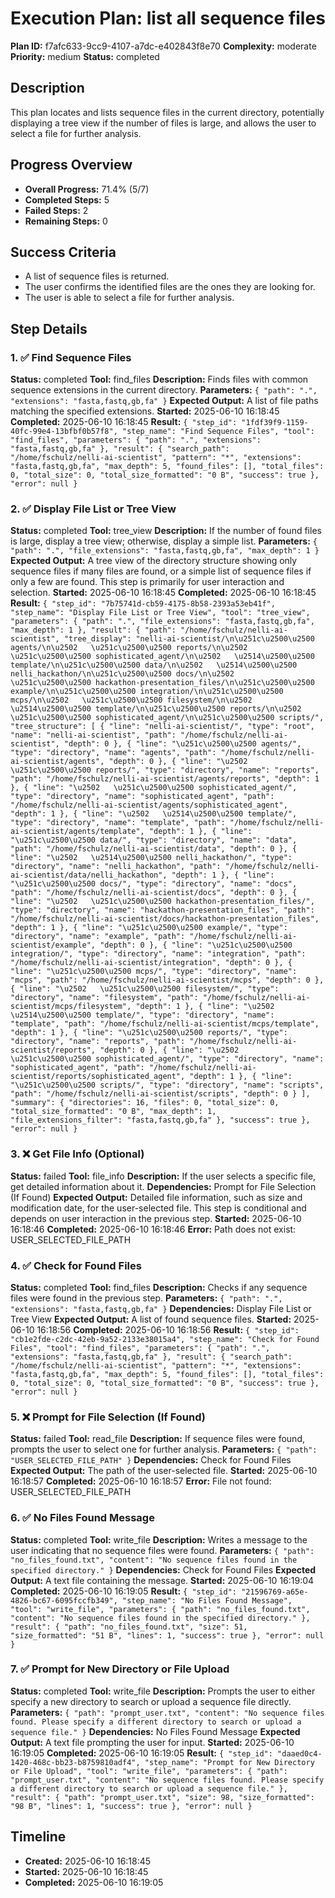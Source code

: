 # Execution Plan: list all sequence files

**Plan ID:** f7afc633-9cc9-4107-a7dc-e402843f8e70
**Complexity:** moderate
**Priority:** medium
**Status:** completed

## Description
This plan locates and lists sequence files in the current directory, potentially displaying a tree view if the number of files is large, and allows the user to select a file for further analysis.

## Progress Overview
- **Overall Progress:** 71.4% (5/7)
- **Completed Steps:** 5
- **Failed Steps:** 2
- **Remaining Steps:** 0

## Success Criteria
- A list of sequence files is returned.
- The user confirms the identified files are the ones they are looking for.
- The user is able to select a file for further analysis.

## Step Details

### 1. ✅ Find Sequence Files

**Status:** completed
**Tool:** find_files
**Description:** Finds files with common sequence extensions in the current directory.
**Parameters:** `{
  "path": ".",
  "extensions": "fasta,fastq,gb,fa"
}`
**Expected Output:** A list of file paths matching the specified extensions.
**Started:** 2025-06-10 16:18:45
**Completed:** 2025-06-10 16:18:45
**Result:** `{
  "step_id": "1fdf39f9-1159-40fc-99e4-13bfbf0b57f8",
  "step_name": "Find Sequence Files",
  "tool": "find_files",
  "parameters": {
    "path": ".",
    "extensions": "fasta,fastq,gb,fa"
  },
  "result": {
    "search_path": "/home/fschulz/nelli-ai-scientist",
    "pattern": "*",
    "extensions": "fasta,fastq,gb,fa",
    "max_depth": 5,
    "found_files": [],
    "total_files": 0,
    "total_size": 0,
    "total_size_formatted": "0 B",
    "success": true
  },
  "error": null
}`

### 2. ✅ Display File List or Tree View

**Status:** completed
**Tool:** tree_view
**Description:** If the number of found files is large, display a tree view; otherwise, display a simple list.
**Parameters:** `{
  "path": ".",
  "file_extensions": "fasta,fastq,gb,fa",
  "max_depth": 1
}`
**Expected Output:** A tree view of the directory structure showing only sequence files if many files are found, or a simple list of sequence files if only a few are found. This step is primarily for user interaction and selection.
**Started:** 2025-06-10 16:18:45
**Completed:** 2025-06-10 16:18:45
**Result:** `{
  "step_id": "7b75741d-cb59-4175-8b58-2393a53eb41f",
  "step_name": "Display File List or Tree View",
  "tool": "tree_view",
  "parameters": {
    "path": ".",
    "file_extensions": "fasta,fastq,gb,fa",
    "max_depth": 1
  },
  "result": {
    "path": "/home/fschulz/nelli-ai-scientist",
    "tree_display": "nelli-ai-scientist/\n\u251c\u2500\u2500 agents/\n\u2502   \u251c\u2500\u2500 reports/\n\u2502   \u251c\u2500\u2500 sophisticated_agent/\n\u2502   \u2514\u2500\u2500 template/\n\u251c\u2500\u2500 data/\n\u2502   \u2514\u2500\u2500 nelli_hackathon/\n\u251c\u2500\u2500 docs/\n\u2502   \u251c\u2500\u2500 hackathon-presentation_files/\n\u251c\u2500\u2500 example/\n\u251c\u2500\u2500 integration/\n\u251c\u2500\u2500 mcps/\n\u2502   \u251c\u2500\u2500 filesystem/\n\u2502   \u2514\u2500\u2500 template/\n\u251c\u2500\u2500 reports/\n\u2502   \u251c\u2500\u2500 sophisticated_agent/\n\u251c\u2500\u2500 scripts/",
    "tree_structure": [
      {
        "line": "nelli-ai-scientist/",
        "type": "root",
        "name": "nelli-ai-scientist",
        "path": "/home/fschulz/nelli-ai-scientist",
        "depth": 0
      },
      {
        "line": "\u251c\u2500\u2500 agents/",
        "type": "directory",
        "name": "agents",
        "path": "/home/fschulz/nelli-ai-scientist/agents",
        "depth": 0
      },
      {
        "line": "\u2502   \u251c\u2500\u2500 reports/",
        "type": "directory",
        "name": "reports",
        "path": "/home/fschulz/nelli-ai-scientist/agents/reports",
        "depth": 1
      },
      {
        "line": "\u2502   \u251c\u2500\u2500 sophisticated_agent/",
        "type": "directory",
        "name": "sophisticated_agent",
        "path": "/home/fschulz/nelli-ai-scientist/agents/sophisticated_agent",
        "depth": 1
      },
      {
        "line": "\u2502   \u2514\u2500\u2500 template/",
        "type": "directory",
        "name": "template",
        "path": "/home/fschulz/nelli-ai-scientist/agents/template",
        "depth": 1
      },
      {
        "line": "\u251c\u2500\u2500 data/",
        "type": "directory",
        "name": "data",
        "path": "/home/fschulz/nelli-ai-scientist/data",
        "depth": 0
      },
      {
        "line": "\u2502   \u2514\u2500\u2500 nelli_hackathon/",
        "type": "directory",
        "name": "nelli_hackathon",
        "path": "/home/fschulz/nelli-ai-scientist/data/nelli_hackathon",
        "depth": 1
      },
      {
        "line": "\u251c\u2500\u2500 docs/",
        "type": "directory",
        "name": "docs",
        "path": "/home/fschulz/nelli-ai-scientist/docs",
        "depth": 0
      },
      {
        "line": "\u2502   \u251c\u2500\u2500 hackathon-presentation_files/",
        "type": "directory",
        "name": "hackathon-presentation_files",
        "path": "/home/fschulz/nelli-ai-scientist/docs/hackathon-presentation_files",
        "depth": 1
      },
      {
        "line": "\u251c\u2500\u2500 example/",
        "type": "directory",
        "name": "example",
        "path": "/home/fschulz/nelli-ai-scientist/example",
        "depth": 0
      },
      {
        "line": "\u251c\u2500\u2500 integration/",
        "type": "directory",
        "name": "integration",
        "path": "/home/fschulz/nelli-ai-scientist/integration",
        "depth": 0
      },
      {
        "line": "\u251c\u2500\u2500 mcps/",
        "type": "directory",
        "name": "mcps",
        "path": "/home/fschulz/nelli-ai-scientist/mcps",
        "depth": 0
      },
      {
        "line": "\u2502   \u251c\u2500\u2500 filesystem/",
        "type": "directory",
        "name": "filesystem",
        "path": "/home/fschulz/nelli-ai-scientist/mcps/filesystem",
        "depth": 1
      },
      {
        "line": "\u2502   \u2514\u2500\u2500 template/",
        "type": "directory",
        "name": "template",
        "path": "/home/fschulz/nelli-ai-scientist/mcps/template",
        "depth": 1
      },
      {
        "line": "\u251c\u2500\u2500 reports/",
        "type": "directory",
        "name": "reports",
        "path": "/home/fschulz/nelli-ai-scientist/reports",
        "depth": 0
      },
      {
        "line": "\u2502   \u251c\u2500\u2500 sophisticated_agent/",
        "type": "directory",
        "name": "sophisticated_agent",
        "path": "/home/fschulz/nelli-ai-scientist/reports/sophisticated_agent",
        "depth": 1
      },
      {
        "line": "\u251c\u2500\u2500 scripts/",
        "type": "directory",
        "name": "scripts",
        "path": "/home/fschulz/nelli-ai-scientist/scripts",
        "depth": 0
      }
    ],
    "summary": {
      "directories": 16,
      "files": 0,
      "total_size": 0,
      "total_size_formatted": "0 B",
      "max_depth": 1,
      "file_extensions_filter": "fasta,fastq,gb,fa"
    },
    "success": true
  },
  "error": null
}`

### 3. ❌ Get File Info (Optional)

**Status:** failed
**Tool:** file_info
**Description:** If the user selects a specific file, get detailed information about it.
**Dependencies:** Prompt for File Selection (If Found)
**Expected Output:** Detailed file information, such as size and modification date, for the user-selected file. This step is conditional and depends on user interaction in the previous step.
**Started:** 2025-06-10 16:18:46
**Completed:** 2025-06-10 16:18:46
**Error:** Path does not exist: USER_SELECTED_FILE_PATH

### 4. ✅ Check for Found Files

**Status:** completed
**Tool:** find_files
**Description:** Checks if any sequence files were found in the previous step.
**Parameters:** `{
  "path": ".",
  "extensions": "fasta,fastq,gb,fa"
}`
**Dependencies:** Display File List or Tree View
**Expected Output:** A list of found sequence files.
**Started:** 2025-06-10 16:18:56
**Completed:** 2025-06-10 16:18:56
**Result:** `{
  "step_id": "cb1e2fde-c2dc-42eb-9a52-2133e38015a4",
  "step_name": "Check for Found Files",
  "tool": "find_files",
  "parameters": {
    "path": ".",
    "extensions": "fasta,fastq,gb,fa"
  },
  "result": {
    "search_path": "/home/fschulz/nelli-ai-scientist",
    "pattern": "*",
    "extensions": "fasta,fastq,gb,fa",
    "max_depth": 5,
    "found_files": [],
    "total_files": 0,
    "total_size": 0,
    "total_size_formatted": "0 B",
    "success": true
  },
  "error": null
}`

### 5. ❌ Prompt for File Selection (If Found)

**Status:** failed
**Tool:** read_file
**Description:** If sequence files were found, prompts the user to select one for further analysis.
**Parameters:** `{
  "path": "USER_SELECTED_FILE_PATH"
}`
**Dependencies:** Check for Found Files
**Expected Output:** The path of the user-selected file.
**Started:** 2025-06-10 16:18:57
**Completed:** 2025-06-10 16:18:57
**Error:** File not found: USER_SELECTED_FILE_PATH

### 6. ✅ No Files Found Message

**Status:** completed
**Tool:** write_file
**Description:** Writes a message to the user indicating that no sequence files were found.
**Parameters:** `{
  "path": "no_files_found.txt",
  "content": "No sequence files found in the specified directory."
}`
**Dependencies:** Check for Found Files
**Expected Output:** A text file containing the message.
**Started:** 2025-06-10 16:19:04
**Completed:** 2025-06-10 16:19:05
**Result:** `{
  "step_id": "21596769-a65e-4826-bc67-6095fccfb349",
  "step_name": "No Files Found Message",
  "tool": "write_file",
  "parameters": {
    "path": "no_files_found.txt",
    "content": "No sequence files found in the specified directory."
  },
  "result": {
    "path": "no_files_found.txt",
    "size": 51,
    "size_formatted": "51 B",
    "lines": 1,
    "success": true
  },
  "error": null
}`

### 7. ✅ Prompt for New Directory or File Upload

**Status:** completed
**Tool:** write_file
**Description:** Prompts the user to either specify a new directory to search or upload a sequence file directly.
**Parameters:** `{
  "path": "prompt_user.txt",
  "content": "No sequence files found. Please specify a different directory to search or upload a sequence file."
}`
**Dependencies:** No Files Found Message
**Expected Output:** A text file prompting the user for input.
**Started:** 2025-06-10 16:19:05
**Completed:** 2025-06-10 16:19:05
**Result:** `{
  "step_id": "daaed0c4-1420-468c-bb23-b8759810adf4",
  "step_name": "Prompt for New Directory or File Upload",
  "tool": "write_file",
  "parameters": {
    "path": "prompt_user.txt",
    "content": "No sequence files found. Please specify a different directory to search or upload a sequence file."
  },
  "result": {
    "path": "prompt_user.txt",
    "size": 98,
    "size_formatted": "98 B",
    "lines": 1,
    "success": true
  },
  "error": null
}`


## Timeline

- **Created:** 2025-06-10 16:18:45
- **Started:** 2025-06-10 16:18:45
- **Completed:** 2025-06-10 16:19:05
